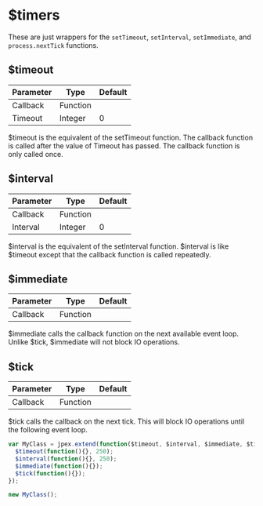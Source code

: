 $timers
=======
These are just wrappers for the `setTimeout`, `setInterval`, `setImmediate`, and `process.nextTick` functions.

$timeout
--------
| Parameter     | Type          | Default   |
|---------------|---------------|-----------|
| Callback      | Function      |           |
| Timeout       | Integer       | 0         |  
$timeout is the equivalent of the setTimeout function. The callback function is called after the value of Timeout has passed. The callback function is only called once.

$interval
---------
| Parameter     | Type          | Default   |
|---------------|---------------|-----------|
| Callback      | Function      |           |
| Interval      | Integer       | 0         |  
$interval is the equivalent of the setInterval function. $interval is like $timeout except that the callback function is called repeatedly.

$immediate
----------
| Parameter     | Type          | Default   |
|---------------|---------------|-----------|
| Callback      | Function      |           |  
$immediate calls the callback function on the next available event loop. Unlike $tick, $immediate will not block IO operations.

$tick
-----
| Parameter     | Type          | Default   |
|---------------|---------------|-----------|
| Callback      | Function      |           |
$tick calls the callback on the next tick. This will block IO operations until the following event loop.


```javascript
var MyClass = jpex.extend(function($timeout, $interval, $immediate, $tick){
  $timeout(function(){}, 250);
  $interval(function(){}, 250);
  $immediate(function(){});
  $tick(function(){});
});

new MyClass();
```